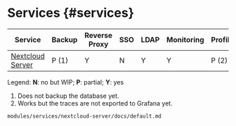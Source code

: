 # Services {#services}

| Service               | Backup | Reverse Proxy | SSO | LDAP  | Monitoring | Profiling |
|-----------------------|--------|---------------|-----|-------|------------|-----------|
| [Nextcloud Server][1] | P (1)  | Y             | N   | Y     | Y          | P (2)     |

Legend: **N**: no but WIP; **P**: partial; **Y**: yes

1. Does not backup the database yet.
2. Works but the traces are not exported to Grafana yet.

[1]: services-nextcloud.html

```{=include=} chapters html:into-file=//services-nextcloud.html
modules/services/nextcloud-server/docs/default.md
```
